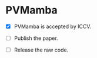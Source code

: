 # PVMamba
- [x] PVMamba is accepted by ICCV.
- [ ] Publish the paper. 
- [ ] Release the raw code. 



